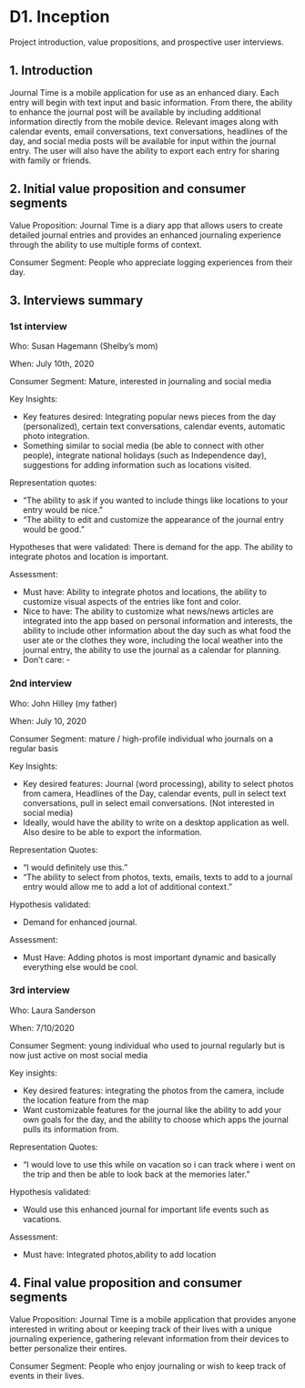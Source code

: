# D1. Inception

Project introduction, value propositions, and prospective user interviews.

## 1. Introduction

Journal Time is a mobile application for use as an enhanced diary.  Each entry will begin with text input and basic information. From there, the ability to enhance the journal post will be available by including additional information directly from the mobile device.  Relevant images along with calendar events, email conversations, text conversations, headlines of the day, and social media posts will be available for input within the journal entry. The user will also have the ability to export each entry for sharing with family or friends.

## 2. Initial value proposition and consumer segments

Value Proposition: Journal Time is a diary app that allows users to create detailed journal entries and provides an enhanced journaling experience through the ability to use multiple forms of context.

Consumer Segment: People who appreciate logging experiences from their day.

## 3. Interviews summary

### 1st interview

Who: Susan Hagemann (Shelby’s mom)

When: July 10th, 2020

Consumer Segment: Mature, interested in journaling and social media

Key Insights:
* Key features desired: Integrating popular news pieces from the day (personalized), certain text conversations, calendar events, automatic photo integration.
* Something similar to social media (be able to connect with other people), integrate national holidays (such as Independence day), suggestions for adding information such as locations visited.

Representation quotes:
* “The ability to ask if you wanted to include things like locations to your entry would be nice.”
* “The ability to edit and customize the appearance of the journal entry would be good.”

Hypotheses that were validated: There is demand for the app. The ability to integrate photos and location is important.

Assessment:
* Must have: Ability to integrate photos and locations, the ability to customize visual aspects of the entries like font and color.
* Nice to have: The ability to customize what news/news articles are integrated into the app based on personal information and interests, the ability to include other information about the day such as what food the user ate or the clothes they wore, including the local weather into the journal entry, the ability to use the journal as a calendar for planning.
* Don’t care: -

### 2nd interview

Who: John Hilley (my father)

When: July 10, 2020

Consumer Segment: mature / high-profile individual who journals on a regular basis

Key Insights: 
* Key desired features: Journal (word processing), ability to select photos from camera, Headlines of the Day, calendar events, pull in select text conversations, pull in select email conversations.  (Not interested in social media)
* Ideally, would have the ability to write on a desktop application as well.  Also desire to be able to export the information.

Representation Quotes: 
* “I would definitely use this.”  
* “The ability to select from photos, texts, emails, texts to add to a journal entry would allow me to add a lot of additional context.”

Hypothesis validated: 
* Demand for enhanced journal.

Assessment: 
* Must Have: Adding photos is most important dynamic and basically everything else would be cool.  

### 3rd interview

Who: Laura Sanderson

When: 7/10/2020

Consumer Segment: young individual who used to journal regularly but is now just active on most social media

Key insights:
* Key desired features: integrating the photos from the camera, include the location feature from the map
* Want customizable features for the journal like the ability to add your own goals for the day, and the ability to choose which apps the journal pulls its information from.

Representation Quotes:
* “I would love to use this while on vacation so i can track where i went on the trip and then be able to look back at the memories later.”

Hypothesis validated:
* Would use this enhanced journal for important life events such as vacations.

Assessment:
* Must have: Integrated photos,ability to add location



## 4. Final value proposition and consumer segments

Value Proposition: Journal Time is a mobile application that provides anyone interested in writing about or keeping track of their lives with a unique journaling experience, gathering relevant information from their devices to better personalize their entires.

Consumer Segment: People who enjoy journaling or wish to keep track of events in their lives.

